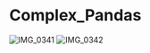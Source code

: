 # Complex_Pandas

![IMG_0341](https://github.com/SahilGoel05/COMPLEX_PANDAS/assets/65931611/422b4072-13cf-407e-8815-89ee700c951c)
![IMG_0342](https://github.com/SahilGoel05/COMPLEX_PANDAS/assets/65931611/b5fe2364-c883-496f-85d3-f72608dcd0f8)
